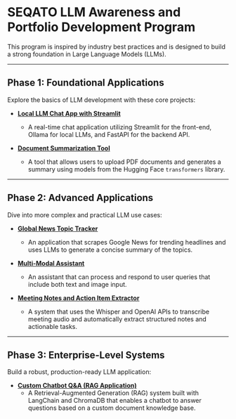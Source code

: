 # SEQATO LLM Awareness and Portfolio Development Program

This program is inspired by industry best practices and is designed to build a strong foundation in Large Language Models (LLMs).

---

## Phase 1: Foundational Applications

Explore the basics of LLM development with these core projects:

* **[Local LLM Chat App with Streamlit](./ChatApp "Real-time chat application using Streamlit, Ollama's local LLMs, and FastAPI.")**
    * A real-time chat application utilizing Streamlit for the front-end, Ollama for local LLMs, and FastAPI for the backend API.

* **[Document Summarization Tool](./pdf_summarizer "A tool to upload PDFs and generate a concise summary using Hugging Face transformers.")**
    * A tool that allows users to upload PDF documents and generates a summary using models from the Hugging Face `transformers` library.

---

## Phase 2: Advanced Applications

Dive into more complex and practical LLM use cases:

* **[Global News Topic Tracker](./NewsTopicTracker "An application that scrapes Google News and summarizes trending topics.")**
    * An application that scrapes Google News for trending headlines and uses LLMs to generate a concise summary of the topics.

* **[Multi-Modal Assistant](./MultimodalAssistant "A multi-modal assistant capable of answering queries based on both text and images.")**
    * An assistant that can process and respond to user queries that include both text and image input.

* **[Meeting Notes and Action Item Extractor](./MeetingNotes "A tool that converts meeting audio into structured notes and action items.")**
    * A system that uses the Whisper and OpenAI APIs to transcribe meeting audio and automatically extract structured notes and actionable tasks.

---

## Phase 3: Enterprise-Level Systems

Build a robust, production-ready LLM application:

* **[Custom Chatbot Q&A (RAG Application)](./RAG_Application "An AI system using LangChain and ChromaDB for document-based Q&A.")**
    * A Retrieval-Augmented Generation (RAG) system built with LangChain and ChromaDB that enables a chatbot to answer questions based on a custom document knowledge base.